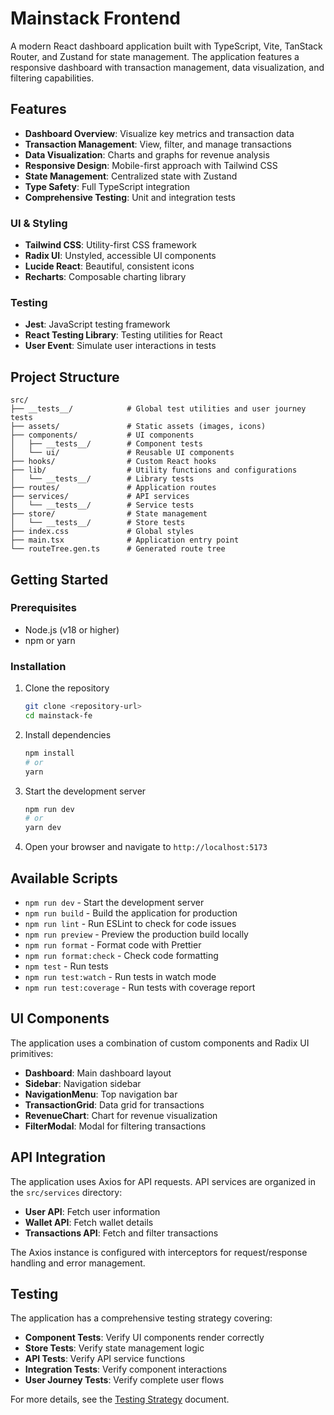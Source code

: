 # Mainstack Frontend

A modern React dashboard application built with TypeScript, Vite, TanStack Router, and Zustand for state management. The application features a responsive dashboard with transaction management, data visualization, and filtering capabilities.


## Features

- **Dashboard Overview**: Visualize key metrics and transaction data
- **Transaction Management**: View, filter, and manage transactions
- **Data Visualization**: Charts and graphs for revenue analysis
- **Responsive Design**: Mobile-first approach with Tailwind CSS
- **State Management**: Centralized state with Zustand
- **Type Safety**: Full TypeScript integration
- **Comprehensive Testing**: Unit and integration tests


### UI & Styling
- **Tailwind CSS**: Utility-first CSS framework
- **Radix UI**: Unstyled, accessible UI components
- **Lucide React**: Beautiful, consistent icons
- **Recharts**: Composable charting library

### Testing
- **Jest**: JavaScript testing framework
- **React Testing Library**: Testing utilities for React
- **User Event**: Simulate user interactions in tests

## Project Structure

```
src/
├── __tests__/            # Global test utilities and user journey tests
├── assets/               # Static assets (images, icons)
├── components/           # UI components
│   ├── __tests__/        # Component tests
│   └── ui/               # Reusable UI components
├── hooks/                # Custom React hooks
├── lib/                  # Utility functions and configurations
│   └── __tests__/        # Library tests
├── routes/               # Application routes
├── services/             # API services
│   └── __tests__/        # Service tests
├── store/                # State management
│   └── __tests__/        # Store tests
├── index.css             # Global styles
├── main.tsx              # Application entry point
└── routeTree.gen.ts      # Generated route tree
```

## Getting Started

### Prerequisites

- Node.js (v18 or higher)
- npm or yarn

### Installation

1. Clone the repository
   ```bash
   git clone <repository-url>
   cd mainstack-fe
   ```

2. Install dependencies
   ```bash
   npm install
   # or
   yarn
   ```

3. Start the development server
   ```bash
   npm run dev
   # or
   yarn dev
   ```

4. Open your browser and navigate to `http://localhost:5173`

## Available Scripts

- `npm run dev` - Start the development server
- `npm run build` - Build the application for production
- `npm run lint` - Run ESLint to check for code issues
- `npm run preview` - Preview the production build locally
- `npm run format` - Format code with Prettier
- `npm run format:check` - Check code formatting
- `npm test` - Run tests
- `npm run test:watch` - Run tests in watch mode
- `npm run test:coverage` - Run tests with coverage report


## UI Components

The application uses a combination of custom components and Radix UI primitives:

- **Dashboard**: Main dashboard layout
- **Sidebar**: Navigation sidebar
- **NavigationMenu**: Top navigation bar
- **TransactionGrid**: Data grid for transactions
- **RevenueChart**: Chart for revenue visualization
- **FilterModal**: Modal for filtering transactions

## API Integration

The application uses Axios for API requests. API services are organized in the `src/services` directory:

- **User API**: Fetch user information
- **Wallet API**: Fetch wallet details
- **Transactions API**: Fetch and filter transactions

The Axios instance is configured with interceptors for request/response handling and error management.

## Testing

The application has a comprehensive testing strategy covering:

- **Component Tests**: Verify UI components render correctly
- **Store Tests**: Verify state management logic
- **API Tests**: Verify API service functions
- **Integration Tests**: Verify component interactions
- **User Journey Tests**: Verify complete user flows

For more details, see the [Testing Strategy](./TESTING.md) document.



